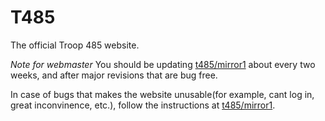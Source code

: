 # T485

The official Troop 485 website.


*Note for webmaster*
You should be updating [t485/mirror1](https://github.com/t485/mirror1/) about every two weeks, 
and after major revisions that are bug free.

In case of bugs that makes the website unusable(for example, cant log in, great inconvinence, etc.),
follow the instructions at [t485/mirror1](https://github.com/t485/mirror1/).